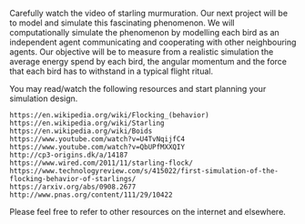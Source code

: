 Carefully watch the video of starling murmuration. Our next project will be to model and simulate this fascinating phenomenon. We will computationally simulate the phenomenon by modelling each bird as an independent agent communicating and cooperating with other neighbouring agents. Our objective will be to measure from a realistic simulation the average energy spend by each bird, the angular momentum and the force that each bird has to withstand in a typical flight ritual.

 You may read/watch the following resources and start planning your simulation design.

    https://en.wikipedia.org/wiki/Flocking_(behavior)
    https://en.wikipedia.org/wiki/Starling
    https://en.wikipedia.org/wiki/Boids
    https://www.youtube.com/watch?v=U4TvNqijfC4
    https://www.youtube.com/watch?v=QbUPfMXXQIY
    http://cp3-origins.dk/a/14187
    https://www.wired.com/2011/11/starling-flock/
    https://www.technologyreview.com/s/415022/first-simulation-of-the-flocking-behavior-of-starlings/
    https://arxiv.org/abs/0908.2677
    http://www.pnas.org/content/111/29/10422 

Please feel free to refer to other resources on the internet and elsewhere. 

